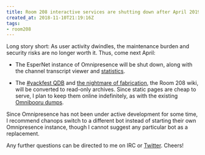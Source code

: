 ```yaml
---
title: Room 208 interactive services are shutting down after April 2019
created_at: 2018-11-10T21:19:16Z
tags:
- room208
---
```


Long story short: As user activity dwindles, the maintenance burden and
security risks are no longer worth it. Thus, come next April:

*   The EsperNet instance of Omnipresence will be shut down, along with
    the channel transcript viewer and [statistics](/stats/).

*   The [#yackfest QDB](https://qdb.room208.org/) and [the nightmare of
    fabrication](https://wiki.room208.org/), the Room 208 wiki, will be
    converted to read-only archives. Since static pages are cheap to
    serve, I plan to keep them online indefinitely, as with the existing
    [Omnibooru dumps](https://booru.room208.org/).

Since Omnipresence has not been under active development for some time,
I recommend chanops switch to a different bot instead of starting their
own Omnipresence instance, though I cannot suggest any particular bot as
a replacement.

Any further questions can be directed to me on IRC or
[Twitter](https://twitter.com/cdv2722). Cheers!
